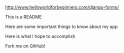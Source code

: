 http://www.helloworldforbeginners.com/django-forms/

This is a README

Here are some important things to know about my app

Here is what I hope to accomplish

Fork me on GitHub!
